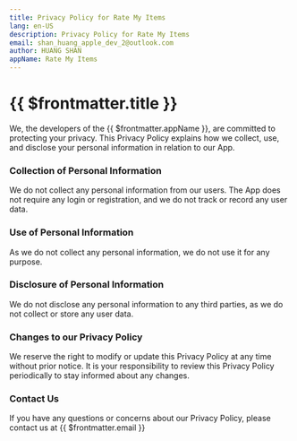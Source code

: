 ```yaml
---
title: Privacy Policy for Rate My Items
lang: en-US
description: Privacy Policy for Rate My Items
email: shan_huang_apple_dev_2@outlook.com
author: HUANG SHAN
appName: Rate My Items
---
```


# {{ $frontmatter.title }}

We, the developers of the {{ $frontmatter.appName }}, are committed to protecting your privacy. This Privacy Policy explains how we collect, use, and disclose your personal information in relation to our App.

### Collection of Personal Information

We do not collect any personal information from our users. The App does not require any login or registration, and we do not track or record any user data.

### Use of Personal Information

As we do not collect any personal information, we do not use it for any purpose.

### Disclosure of Personal Information

We do not disclose any personal information to any third parties, as we do not collect or store any user data.

### Changes to our Privacy Policy

We reserve the right to modify or update this Privacy Policy at any time without prior notice. It is your responsibility to review this Privacy Policy periodically to stay informed about any changes.

### Contact Us

If you have any questions or concerns about our Privacy Policy, please contact us at {{ $frontmatter.email }}